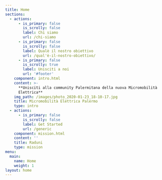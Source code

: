 ```yaml
---
title: Home
sections:
  - actions:
      - is_primary: false
        is_scrolly: false
        label: Chi siamo
        url: /chi-siamo
      - is_primary: false
        is_scrolly: false
        label: Qualè il nostro obiettivo
        url: /qual'è-il-nostro-obiettivo/
      - is_primary: false
        is_scrolly: true
        label: Unisciti a noi
        url: '#footer'
    component: intro.html
    content: >-
      **Unisciti alla community Palermitana della nuova Micromobilità
      Elettrica**
    img_path: /images/photo_2020-01-23_18-10-17.jpg
    title: Micromobilità Elettrica Palermo
    type: intro
  - actions:
      - is_primary: false
        is_scrolly: false
        label: Get Started
        url: /generic
    component: mission.html
    content: ''
    title: Raduni
    type: mission
menu:
  main:
    name: Home
    weight: 1
layout: home
---
```


